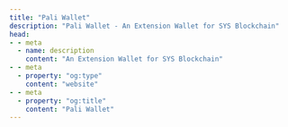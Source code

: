 ```yaml
---
title: "Pali Wallet"
description: "Pali Wallet - An Extension Wallet for SYS Blockchain"
head:
- - meta
  - name: description
    content: "An Extension Wallet for SYS Blockchain"
- - meta
  - property: "og:type"
    content: "website"
- - meta
  - property: "og:title"
    content: "Pali Wallet"
---
```


<ProjectPage title="Pali Wallet" description="An Extension Wallet for SYS Blockchain" link="https://paliwallet.com/" />
